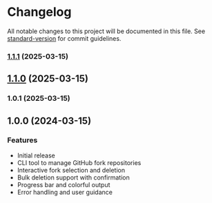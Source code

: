 # Changelog

All notable changes to this project will be documented in this file. See [standard-version](https://github.com/conventional-changelog/standard-version) for commit guidelines.

### [1.1.1](https://github.com/bismarkhenao/forkaway/compare/v1.1.0...v1.1.1) (2025-03-15)

## [1.1.0](https://github.com/bismarkhenao/forkaway/compare/v1.0.1...v1.1.0) (2025-03-15)

### 1.0.1 (2025-03-15)

## 1.0.0 (2024-03-15)

### Features

* Initial release
* CLI tool to manage GitHub fork repositories
* Interactive fork selection and deletion
* Bulk deletion support with confirmation
* Progress bar and colorful output
* Error handling and user guidance 